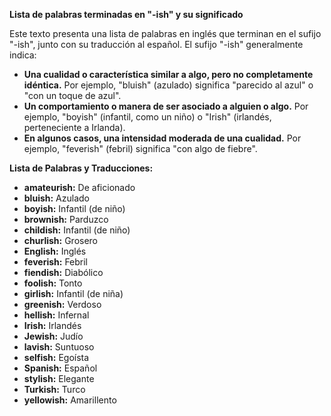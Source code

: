 

**Lista de palabras terminadas en "-ish" y su significado**

Este texto presenta una lista de palabras en inglés que terminan en el sufijo "-ish", junto con su traducción al español. El sufijo "-ish" generalmente indica:

*   **Una cualidad o característica similar a algo, pero no completamente idéntica.** Por ejemplo, "bluish" (azulado) significa "parecido al azul" o "con un toque de azul".
*   **Un comportamiento o manera de ser asociado a alguien o algo.** Por ejemplo, "boyish" (infantil, como un niño) o "Irish" (irlandés, perteneciente a Irlanda).
*   **En algunos casos, una intensidad moderada de una cualidad.** Por ejemplo, "feverish" (febril) significa "con algo de fiebre".

**Lista de Palabras y Traducciones:**

*   **amateurish:** De aficionado
*   **bluish:** Azulado
*   **boyish:** Infantil (de niño)
*   **brownish:** Parduzco
*   **childish:** Infantil (de niño)
*   **churlish:** Grosero
*   **English:** Inglés
*   **feverish:** Febril
*   **fiendish:** Diabólico
*   **foolish:** Tonto
*   **girlish:** Infantil (de niña)
*   **greenish:** Verdoso
*   **hellish:** Infernal
*   **Irish:** Irlandés
*   **Jewish:** Judío
*   **lavish:** Suntuoso
*   **selfish:** Egoísta
*   **Spanish:** Español
*   **stylish:** Elegante
*   **Turkish:** Turco
*   **yellowish:** Amarillento

